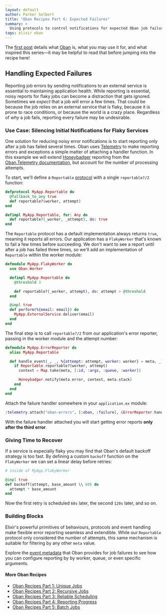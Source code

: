 ```yaml
---
layout: default
author: Parker Selbert
title: "Oban Recipes Part 6: Expected Failures"
summary: >
  Using protocols to control notifications for expected Oban job failures.
tags: elixir oban
---
```


The [first post][part1] details what [Oban][oban] is, what you may use it for, and what inspired this series—it may be helpful to read that before jumping into the recipe here!

## Handling Expected Failures

Reporting job errors by sending notifications to an external service is essential to maintaining application health.
While reporting is essential, noisy reports for flaky jobs can become a distraction that gets ignored.
Sometimes we _expect_ that a job will error a few times.
That could be because the job relies on an external service that is flaky, because it is prone to race conditions, or because the world is a crazy place.
Regardless of _why_ a job fails, reporting every failure may be undesirable.

### Use Case: Silencing Initial Notifications for Flaky Services

One solution for reducing noisy error notifications is to start reporting only after a job has failed several times.
Oban uses [Telemetry][tele] to make reporting errors and exceptions a simple matter of attaching a handler function.
In this example we will extend [Honeybadger][hb] reporting from the [Oban.Telemetry documentation][obt], but account for the number of processing attempts.

To start, we'll define a `Reportable` [protocol][pro] with a single `reportable?/2` function:

```elixir
defprotocol MyApp.Reportable do
  @fallback_to_any true
  def reportable?(worker, attempt)
end

defimpl MyApp.Reportable, for: Any do
  def reportable?(_worker, _attempt), do: true
end
```

The `Reportable` protocol has a default implementation always returns `true`, meaning it reports all errors.
Our application has a `FlakyWorker` that's known to fail a few times before succeeding.
We don't want to see a report until after a job has failed three times, so we'll add an implementation of `Reportable` within the worker module:

```elixir
defmodule MyApp.FlakyWorker do
  use Oban.Worker

  defimpl MyApp.Reportable do
    @threshold 3

    def reportable?(_worker, attempt), do: attempt > @threshold
  end

  @impl true
  def perform(%{email: email}) do
    MyApp.ExternalService.deliver(email)
  end
end
```

The final step is to call `reportable?/2` from our application's error reporter, passing in the worker module and the attempt number:

```elixir
defmodule MyApp.ErrorReporter do
  alias MyApp.Reportable

  def handle_event(_, _, %{attempt: attempt, worker: worker} = meta, _) do
    if Reportable.reportable?(worker, attempt)
      context = Map.take(meta, [:id, :args, :queue, :worker])

      Honeybadger.notify(meta.error, context, meta.stack)
    end
  end
end
```

Attach the failure handler somewhere in your `application.ex` module:

```elixir
:telemetry.attach("oban-errors", [:oban, :failure], &ErrorReporter.handle_event/4, nil)
```

With the failure handler attached you will start getting error reports **only after the third error**.

### Giving Time to Recover

If a service is especially flaky you may find that Oban's default backoff strategy is too fast.
By defining a custom `backoff` function on the `FlakyWorker` we can set a linear delay before retries:

```elixir
# inside of MyApp.FlakyWorker

@impl true
def backoff(attempt, base_amount \\ 60) do
  attempt * base_amount
end
```

Now the first retry is scheduled `60s` later, the second `120s` later, and so on.

### Building Blocks

Elixir's powerful primitives of behaviours, protocols and event handling make flexible error reporting seamless and extendible.
While our `Reportable` protocol only considered the number of attempts, this same mechanism is suitable for filtering by any other `meta` value.

Explore the [event metadata][meta] that Oban provides for job failures to see how you can configure reporting by by worker, queue, or even specific arguments.

#### More Oban Recipes

* [Oban Recipes Part 1: Unique Jobs][part1]
* [Oban Recipes Part 2: Recursive Jobs][part2]
* [Oban Recipes Part 3: Reliable Scheduling][part3]
* [Oban Recipes Part 4: Reporting Progress][part4]
* [Oban Recipes Part 5: Batch Jobs][part5]

[oban]: https://github.com/sorentwo/oban
[tele]: https://github.com/beam-telemetry/telemetry
[hb]: https://www.honeybadger.io/
[obt]: https://hexdocs.pm/oban/Oban.Telemetry.html#module-examples
[pro]: https://hexdocs.pm/elixir/Protocol.html
[meta]: https://hexdocs.pm/oban/Oban.Telemetry.html#content
[part1]: /2019/07/18/oban-recipes-part-1-unique-jobs.html
[part2]: /2019/07/22/oban-recipes-part-2-recursive-jobs.html
[part3]: /2019/08/02/oban-recipes-part-3-reliable-scheduling.html
[part4]: /2019/08/21/oban-recipes-part-4-reporting-progress.html
[part5]: /2019/09/17/oban-recipes-part-5-batch-jobs.html
